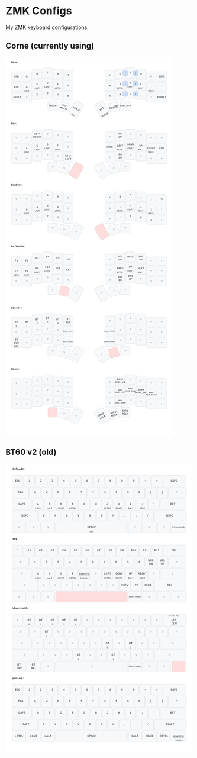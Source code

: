 # ZMK Configs

My ZMK keyboard configurations.

## Corne (currently using)

![Corne Layout](keymap-previews/corne-layers.svg)

## BT60 v2 (old)

![BT60 Layout](keymap-previews/bt60-layers.svg)